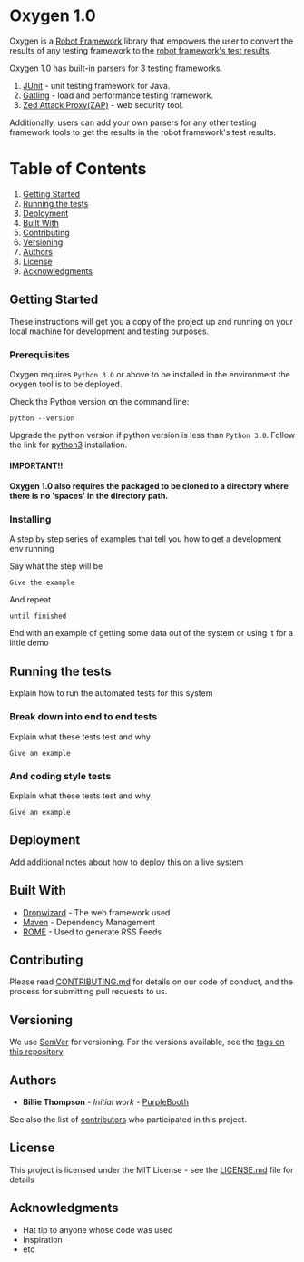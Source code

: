 # Oxygen 1.0

Oxygen is a [Robot Framework](https://robotframework.org/) library that empowers the user to convert the results of any testing framework to the [robot framework's test results](https://robotframework.org/robotframework/2.1.2/RobotFrameworkUserGuide.html#created-outputs). 

Oxygen 1.0 has built-in parsers for 3 testing frameworks. 

1. [JUnit](https://en.wikipedia.org/wiki/JUnit) - unit testing framework for Java.
2. [Gatling](https://en.wikipedia.org/wiki/Gatling_(software)) - load and performance testing framework.
3. [Zed Attack Proxy(ZAP)](https://www.zaproxy.org/) - web security tool. 

Additionally, users can add your own parsers for any other testing framework tools to get the results in the robot framework's test results. 

# Table of Contents
1. [Getting Started](#getting-started)
2. [Running the tests](#running-the-tests)
3. [Deployment](#deployment)
4. [Built With](#built-with)
5. [Contributing](#contributing)
6. [Versioning](#versioning)
7. [Authors](#authors)
8. [License](#license)
9. [Acknowledgments](#acknowledgments)

## Getting Started

These instructions will get you a copy of the project up and running on your local machine for development and testing purposes.

### Prerequisites

Oxygen requires `Python 3.0` or above to be installed in the environment the oxygen tool is to be deployed. 

Check the Python version on the command line:
```
python --version
```

Upgrade the python version if python version is less than `Python 3.0`. Follow the link for [python3](https://realpython.com/installing-python/) installation.

#### IMPORTANT!! 
#### Oxygen 1.0 also requires the packaged to be cloned to a directory where there is no 'spaces' in the directory path.

### Installing

A step by step series of examples that tell you how to get a development env running

Say what the step will be

```
Give the example
```

And repeat

```
until finished
```

End with an example of getting some data out of the system or using it for a little demo

## Running the tests

Explain how to run the automated tests for this system

### Break down into end to end tests

Explain what these tests test and why

```
Give an example
```

### And coding style tests

Explain what these tests test and why

```
Give an example
```

## Deployment

Add additional notes about how to deploy this on a live system

## Built With

* [Dropwizard](http://www.dropwizard.io/1.0.2/docs/) - The web framework used
* [Maven](https://maven.apache.org/) - Dependency Management
* [ROME](https://rometools.github.io/rome/) - Used to generate RSS Feeds

## Contributing

Please read [CONTRIBUTING.md](https://gist.github.com/PurpleBooth/b24679402957c63ec426) for details on our code of conduct, and the process for submitting pull requests to us.

## Versioning

We use [SemVer](http://semver.org/) for versioning. For the versions available, see the [tags on this repository](https://github.com/your/project/tags). 

## Authors

* **Billie Thompson** - *Initial work* - [PurpleBooth](https://github.com/PurpleBooth)

See also the list of [contributors](https://github.com/your/project/contributors) who participated in this project.

## License

This project is licensed under the MIT License - see the [LICENSE.md](LICENSE.md) file for details

## Acknowledgments

* Hat tip to anyone whose code was used
* Inspiration
* etc

